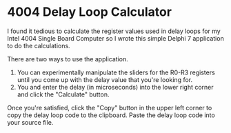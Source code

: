 # 4004 Delay Loop Calculator
I found it tedious to calculate the register values used in delay loops for my Intel 4004 Single Board Computer so I wrote this simple Delphi 7 application to do the calculations.

There are two ways to use the application. 
1. You can experimentally manipulate the sliders for the R0-R3 registers until you come up with the delay value that you're looking for. 
2. You and enter the delay (in microseconds) into the lower right corner and click the "Calculate" button.

Once you're satisfied, click the "Copy" button in the upper left corner to copy the delay loop code to the clipboard. Paste the delay loop code into your source file.
